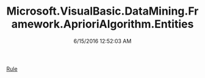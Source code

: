 ﻿---
title: Microsoft.VisualBasic.DataMining.Framework.AprioriAlgorithm.Entities
date: 6/15/2016 12:52:03 AM
---

[Rule](T-Microsoft.VisualBasic.DataMining.Framework.AprioriAlgorithm.Entities.Rule.html)
